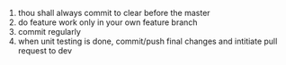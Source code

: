 1. thou shall always commit to clear before the master
2. do feature work only in your own feature branch
3. commit regularly
4. when unit testing is done, commit/push final changes and intitiate pull request to dev
